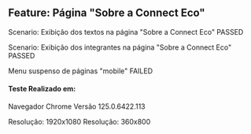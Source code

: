 

## Feature: Página "Sobre a Connect Eco"
Scenario: Exibição dos textos na página "Sobre a Connect Eco" PASSED

Scenario: Exibição dos integrantes na página "Sobre a Connect Eco" PASSED

Menu suspenso de páginas "mobile" FAILED

#### Teste Realizado em:
  Navegador Chrome Versão 125.0.6422.113
  
  Resolução: 1920x1080
  Resolução: 360x800

